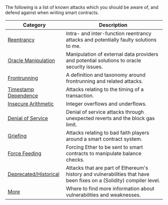 The following is a list of known attacks which you should be aware of, and defend against when
writing smart contracts.

| Category                                          | Description                                                                                                          |
| ------------------------------------------------- | -------------------------------------------------------------------------------------------------------------------- |
| [Reentrancy](./reentrancy.md)                     | Intra- and inter-function reentrancy attacks and potentially faulty solutions to me.                               |
| [Oracle Manipulation](./oracle-manipulation.md)   | Manipulation of external data providers and potential solutions to oracle security issues.                           |
| [Frontrunning](./frontrunning.md)                 | A definition and taxonomy around frontrunning and related attacks.                                                   |
| [Timestamp Dependence](./timestamp-dependence.md) | Attacks relating to the timing of a transaction.                                                                     |
| [Insecure Arithmetic](./insecure-arithmetic.md)   | Integer overflows and underflows.                                                                                    |
| [Denial of Service](./denial-of-service.md)       | Denial of service attacks through unexpected reverts and the block gas limit.                                        |
| [Griefing](./griefing.md)                         | Attacks relating to bad faith players around a smart contract system.                                                |
| [Force Feeding](./force-feeding.md)               | Forcing Ether to be sent to smart contracts to manipulate balance checks.                                            |
| [Deprecated/Historical](./deprecated.md)          | Attacks that are part of Ethereum's history and vulnerabilities that have been fixes on a (Solidity) compiler level. |
| [More](./more.md)                                 | Where to find more information about vulnerabilities and weaknesses.                                                 |

